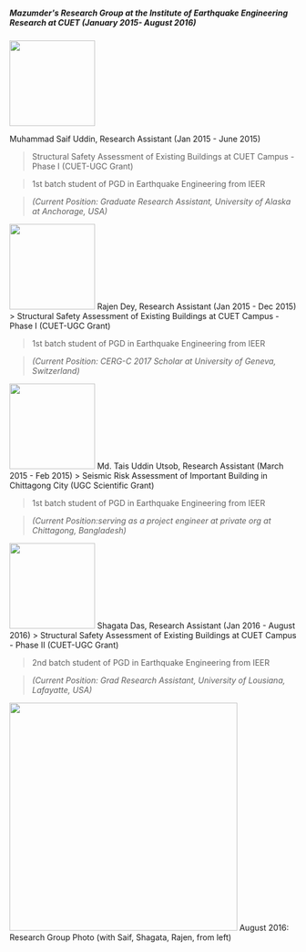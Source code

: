 ##### Mazumder's Research Group at the Institute of Earthquake Engineering Research at CUET (January 2015- August 2016)

<img src="../img/saif.png" width="150px">

Muhammad Saif Uddin, Research Assistant (Jan 2015 -  June 2015)
> Structural Safety Assessment of Existing Buildings at CUET Campus - Phase I (CUET-UGC Grant)

> 1st batch student of PGD in Earthquake Engineering from IEER

> *(Current Position: Graduate Research Assistant, University of Alaska at Anchorage, USA)*

<img src="../img/rajen.png" width="150px">
Rajen Dey, Research Assistant (Jan 2015 - Dec 2015)
> Structural Safety Assessment of Existing Buildings at CUET Campus - Phase I (CUET-UGC Grant)

> 1st batch student of PGD in Earthquake Engineering from IEER

> *(Current Position: CERG-C 2017 Scholar at University of Geneva, Switzerland)*

<img src="../img/utsob.png" width="150px">
Md. Tais Uddin Utsob, Research Assistant (March 2015 - Feb 2015)
> Seismic Risk Assessment of Important Building in Chittagong City (UGC Scientific Grant)

> 1st batch student of PGD in Earthquake Engineering from IEER

> *(Current Position:serving as a project engineer at private org at Chittagong, Bangladesh)*

<img src="../img/shagata.png" width="150px">
Shagata Das, Research Assistant (Jan 2016 -  August 2016)
> Structural Safety Assessment of Existing Buildings at CUET Campus - Phase II (CUET-UGC Grant)

> 2nd batch student of PGD in Earthquake Engineering from IEER

> *(Current Position: Grad Research Assistant, University of Lousiana, Lafayatte, USA)*


<img src="../img/IEER Students.png" width="400px">
August 2016: Research Group Photo (with Saif, Shagata, Rajen, from left)
